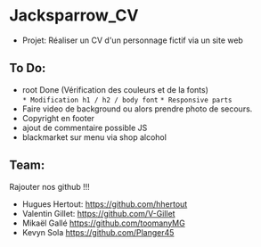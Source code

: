# Jacksparrow_CV

- Projet: Réaliser un CV d'un personnage fictif via un site web

## To Do:

* root Done (Vérification des couleurs et de la fonts)  
    `* Modification h1 / h2 / body font`
    `* Responsive parts`
* Faire video de background ou alors prendre photo de secours.
* Copyright en footer
* ajout de commentaire possible JS
* blackmarket sur menu via shop alcohol

## Team:

Rajouter nos github !!!
- Hugues Hertout:
https://github.com/hhertout
- Valentin Gillet:
https://github.com/V-Gillet
- Mikaël Gallé
https://github.com/toomanyMG
- Kevyn Sola
https://github.com/Planger45
